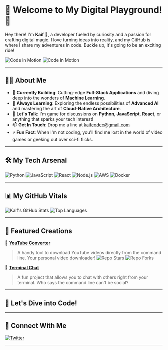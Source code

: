#   🌟 Welcome to My Digital Playground! 🌟

Hey there! I'm **Kaif** 👋, a developer fueled by curiosity and a passion for crafting digital magic. I love turning ideas into reality, and my GitHub is where I share my adventures in code. Buckle up, it's going to be an exciting ride!

![Code in Motion](https://media.tenor.com/GfSX-u7VGM4AAAAd/coding.gif)
![Code in Motion](https://media.tenor.com/5ry-200hErMAAAAM/hacker-hacker-man.gif)

---

##   🧑‍💻 About Me

-   🔭 **Currently Building**: Cutting-edge **Full-Stack Applications** and diving deep into the wonders of **Machine Learning**.
-   🌱 **Always Learning**: Exploring the endless possibilities of **Advanced AI** and mastering the art of **Cloud-Native Architecture**.
-   💬 **Let's Talk**: I'm game for discussions on **Python**, **JavaScript**, **React**, or anything that sparks your tech interest!
-   📫 **Get In Touch**: Drop me a line at [kaifcodec@gmail.com](mailto:kaifcodec@gmail.com)
-   ⚡ **Fun Fact**: When I'm not coding, you'll find me lost in the world of video games or geeking out over sci-fi flicks.

---

##   🛠️ My Tech Arsenal

![Python](https://img.shields.io/badge/-Python-3776AB?style=for-the-badge&logo=python&logoColor=white)
![JavaScript](https://img.shields.io/badge/-JavaScript-F7DF1E?style=for-the-badge&logo=javascript&logoColor=black)
![React](https://img.shields.io/badge/-React-61DAFB?style=for-the-badge&logo=react&logoColor=black)
![Node.js](https://img.shields.io/badge/-Node.js-339933?style=for-the-badge&logo=node.js&logoColor=white)
![AWS](https://img.shields.io/badge/-AWS-232F3E?style=for-the-badge&logo=amazon-aws&logoColor=white)
![Docker](https://img.shields.io/badge/-Docker-2496ED?style=for-the-badge&logo=docker&logoColor=white)

---

##   📊 My GitHub Vitals

![Kaif's GitHub Stats](https://github-readme-stats.vercel.app/api?username=kaifcodec&show_icons=true&theme=radical)
![Top Languages](https://github-readme-stats.vercel.app/api/top-langs/?username=kaifcodec&layout=compact&theme=radical)

---

##   🌟 Featured Creations


🎯 **[YouTube Converter](https://github.com/kaifcodec/ytconverter.git)**

>   A handy tool to download YouTube videos directly from the command line. Your personal video downloader!
>   ![Repo Stars](https://img.shields.io/github/stars/kaifcodec/ytconverter?style=social)
>   ![Repo Forks](https://img.shields.io/github/forks/kaifcodec/ytconverter?style=social)

🎯 **[Terminal Chat](https://github.com/kaifcodec/Term-chat.git)**

>   A fun project that allows you to chat with others right from your terminal. Who says the command line can't be social?

---

##   🚀 Let's Dive into Code!



---

##   🤝 Connect With Me


[![Twitter](https://img.shields.io/badge/Twitter-Follow-blue?style=for-the-badge&logo=twitter)](https://twitter.com/kaifcodec)


---


